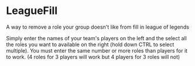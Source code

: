 # LeagueFill
A way to remove a role your group doesn't like from fill in league of legends

Simply enter the names of your team's players on the left and the select all the roles you want to available on the right (hold down CTRL to select multiple).
You must enter the same number or more roles than players for it to work. (4 roles for 3 players will work but 4 players for 3 roles will not)
